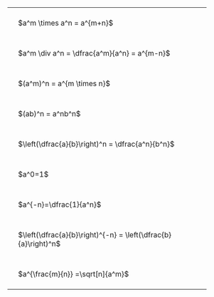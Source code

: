 #  
<br>
<style type="text/css">
#T_08b3c th.col_heading {
  text-align: left;
  font-size: 1em;
}
#T_08b3c td {
  text-align: left;
  font-size: 1em;
  padding: 1.5em;
}
#T_08b3c_row0_col0, #T_08b3c_row1_col0, #T_08b3c_row2_col0, #T_08b3c_row3_col0, #T_08b3c_row4_col0, #T_08b3c_row5_col0, #T_08b3c_row6_col0, #T_08b3c_row7_col0, #T_08b3c_row8_col0 {
  width: 400px;
  white-space: pre-wrap;
}
</style>
<table id="T_08b3c">
  <thead>
  </thead>
  <tbody>
    <tr>
      <td id="T_08b3c_row0_col0" class="data row0 col0" >$a^m \times a^n = a^{m+n}$</td>
    </tr>
    <tr>
      <td id="T_08b3c_row1_col0" class="data row1 col0" >$a^m \div a^n = \dfrac{a^m}{a^n} = a^{m-n}$</td>
    </tr>
    <tr>
      <td id="T_08b3c_row2_col0" class="data row2 col0" >$(a^m)^n = a^{m \times n}$</td>
    </tr>
    <tr>
      <td id="T_08b3c_row3_col0" class="data row3 col0" >$(ab)^n = a^nb^n$</td>
    </tr>
    <tr>
      <td id="T_08b3c_row4_col0" class="data row4 col0" >$\left(\dfrac{a}{b}\right)^n = \dfrac{a^n}{b^n}$</td>
    </tr>
    <tr>
      <td id="T_08b3c_row5_col0" class="data row5 col0" >$a^0=1$</td>
    </tr>
    <tr>
      <td id="T_08b3c_row6_col0" class="data row6 col0" >$a^{-n}=\dfrac{1}{a^n}$</td>
    </tr>
    <tr>
      <td id="T_08b3c_row7_col0" class="data row7 col0" >$\left(\dfrac{a}{b}\right)^{-n} = \left(\dfrac{b}{a}\right)^n$</td>
    </tr>
    <tr>
      <td id="T_08b3c_row8_col0" class="data row8 col0" >$a^{\frac{m}{n}} =\sqrt[n]{a^m}$</td>
    </tr>
  </tbody>
</table>
